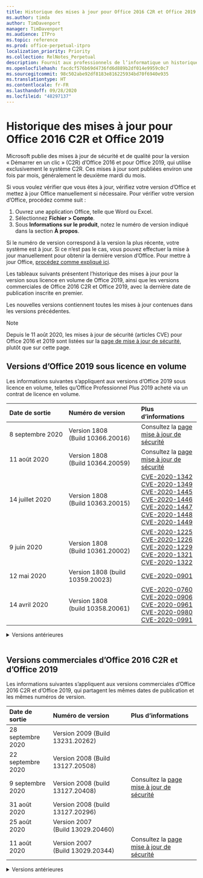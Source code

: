 ```yaml
---
title: Historique des mises à jour pour Office 2016 C2R et Office 2019
ms.author: timda
author: TimDavenport
manager: TimDavenport
ms.audience: ITPro
ms.topic: reference
ms.prod: office-perpetual-itpro
localization_priority: Priority
ms.collection: RelNotes_Perpetual
description: Fournit aux professionnels de l’informatique un historique des mises à jour pour les versions perpétuelles d’Office 2016 et 2019 qui utilisent la technologie « Démarrer en un clic » (C2R)
ms.openlocfilehash: facdcf576b69d4736fd6d889b2df014e9959c0c7
ms.sourcegitcommit: 98c502abe92df8183e816225934bd70f6940e935
ms.translationtype: HT
ms.contentlocale: fr-FR
ms.lasthandoff: 09/28/2020
ms.locfileid: "48297137"
---
```

# <a name="update-history-for-office-2016-c2r-and-office-2019"></a>Historique des mises à jour pour Office 2016 C2R et Office 2019

Microsoft publie des mises à jour de sécurité et de qualité pour la version « Démarrer en un clic » (C2R) d’Office 2016 et pour Office 2019, qui utilise exclusivement le système C2R. Ces mises à jour sont publiées environ une fois par mois, généralement le deuxième mardi du mois.

Si vous voulez vérifier que vous êtes à jour, vérifiez votre version d’Office et mettez à jour Office manuellement si nécessaire. Pour vérifier votre version d’Office, procédez comme suit :

  1.    Ouvrez une application Office, telle que Word ou Excel.
  2.    Sélectionnez **Fichier > Compte**.
  3.    Sous **Informations sur le produit**, notez le numéro de version indiqué dans la section **À propos**.

Si le numéro de version correspond à la version la plus récente, votre système est à jour. Si ce n’est pas le cas, vous pouvez effectuer la mise à jour manuellement pour obtenir la dernière version d’Office. Pour mettre à jour Office, [procédez comme expliqué ici](https://support.office.com/article/2ab296f3-7f03-43a2-8e50-46de917611c5).


Les tableaux suivants présentent l’historique des mises à jour pour la version sous licence en volume de Office 2019, ainsi que les versions commerciales de Office 2016 C2R et Office 2019, avec la dernière date de publication inscrite en premier.

Les nouvelles versions contiennent toutes les mises à jour contenues dans les versions précédentes.


 > [!NOTE]
> Depuis le 11 août 2020, les mises à jour de sécurité (articles CVE) pour Office 2016 et 2019 sont listées sur la [page de mise à jour de sécurité](https://docs.microsoft.com/officeupdates/microsoft365-apps-security-updates), plutôt que sur cette page. 


## <a name="volume-licensed-versions-of-office-2019"></a>Versions d’Office 2019 sous licence en volume
Les informations suivantes s’appliquent aux versions d’Office 2019 sous licence en volume, telles qu’Office Professionnel Plus 2019 acheté via un contrat de licence en volume.

[//]: # (NE PAS SUPPRIMER LE DÉBUT DU TABLEAU VL)


|**Date de sortie**|**Numéro de version**|**Plus d’informations**|
|:-----|:-----|:-----|
|8 septembre 2020|Version 1808 (Build 10366.20016)|Consultez la [page mise à jour de sécurité](https://docs.microsoft.com/officeupdates/microsoft365-apps-security-updates) |
|11 août 2020|Version 1808 (Build 10364.20059)|Consultez la [page mise à jour de sécurité](https://docs.microsoft.com/officeupdates/microsoft365-apps-security-updates) |
|14 juillet 2020   |Version 1808 (Build 10363.20015)  |[CVE-2020-1342](https://portal.msrc.microsoft.com/fr-FR/security-guidance/advisory/CVE-2020-1342) <br/>[CVE-2020-1349](https://portal.msrc.microsoft.com/fr-FR/security-guidance/advisory/CVE-2020-1349) <br/>[CVE-2020-1445](https://portal.msrc.microsoft.com/fr-FR/security-guidance/advisory/CVE-2020-1445) <br/>[CVE-2020-1446](https://portal.msrc.microsoft.com/fr-FR/security-guidance/advisory/CVE-2020-1446) <br/>[CVE-2020-1447](https://portal.msrc.microsoft.com/fr-FR/security-guidance/advisory/CVE-2020-1447) <br/>[CVE-2020-1448](https://portal.msrc.microsoft.com/fr-FR/security-guidance/advisory/CVE-2020-1448) <br/>[CVE-2020-1449](https://portal.msrc.microsoft.com/fr-FR/security-guidance/advisory/CVE-2020-1449) <br/>|
|9 juin 2020   |Version 1808 (Build 10361.20002)  |[CVE-2020-1225](https://portal.msrc.microsoft.com/fr-FR/security-guidance/advisory/CVE-2020-1225) <br/> [CVE-2020-1226](https://portal.msrc.microsoft.com/fr-FR/security-guidance/advisory/CVE-2020-1226) <br/>[CVE-2020-1229](https://portal.msrc.microsoft.com/fr-FR/security-guidance/advisory/CVE-2020-1229) <br/>[CVE-2020-1321](https://portal.msrc.microsoft.com/fr-FR/security-guidance/advisory/CVE-2020-1321) <br/>[CVE-2020-1322](https://portal.msrc.microsoft.com/fr-FR/security-guidance/advisory/CVE-2020-1322) <br/>|
|12 mai 2020   |Version 1808 (build 10359.20023)  |[CVE-2020-0901](https://portal.msrc.microsoft.com/fr-FR/security-guidance/advisory/CVE-2020-0901) <br/> |
|14 avril 2020   |Version 1808 (build 10358.20061)  |[CVE-2020-0760](https://portal.msrc.microsoft.com/fr-FR/security-guidance/advisory/CVE-2020-0760) <br/> [CVE-2020-0906](https://portal.msrc.microsoft.com/fr-FR/security-guidance/advisory/CVE-2020-0906) <br/> [CVE-2020-0961](https://portal.msrc.microsoft.com/fr-FR/security-guidance/advisory/CVE-2020-0961) <br/> [CVE-2020-0980](https://portal.msrc.microsoft.com/fr-FR/security-guidance/advisory/CVE-2020-0980) <br/>[CVE-2020-0991](https://portal.msrc.microsoft.com/fr-FR/security-guidance/advisory/CVE-2020-0991) <br/> |


[//]: # (NE PAS SUPPRIMER LA FIN DU TABLEAU VL)

<details>
<summary>Versions antérieures</summary>
 

[//]: # (NE PAS SUPPRIMER LE DÉBUT DE L’ANCIEN TABLEAU VL)


|**Date de sortie**|**Numéro de version**|**Plus d’informations**|
|:-----|:-----|:-----|
|10 mars 2020   |Version 1808 (Build 10357.20081)  |[CVE-2020-0850](https://portal.msrc.microsoft.com/fr-FR/security-guidance/advisory/CVE-2020-0850) <br/> [CVE-2020-0852](https://portal.msrc.microsoft.com/fr-FR/security-guidance/advisory/CVE-2020-0852) <br/> [CVE-2020-0892](https://portal.msrc.microsoft.com/fr-FR/security-guidance/advisory/CVE-2020-0892) <br/>  |
|11 février 2020   |Version 1808 (build 10356.20006)  |[CVE-2020-0696](https://portal.msrc.microsoft.com/fr-FR/security-guidance/advisory/CVE-2020-0696) <br/> [CVE-2020-0759](https://portal.msrc.microsoft.com/fr-FR/security-guidance/advisory/CVE-2020-0759) <br/>  |


[//]: # (NE PAS SUPPRIMER LA FIN DE L’ANCIEN TABLEAU VL)

</details>


<br/>

## <a name="retail-versions-of-office-2016-c2r-and-office-2019"></a>Versions commerciales d’Office 2016 C2R et d’Office 2019
Les informations suivantes s’appliquent aux versions commerciales d’Office 2016 C2R et d’Office 2019, qui partagent les mêmes dates de publication et les mêmes numéros de version.

[//]: # (NE PAS SUPPRIMER LE DÉBUT DU TABLEAU DE VENTE AU DÉTAIL)


|**Date de sortie**|**Numéro de version**|**Plus d’informations**|
|:-----|:-----|:-----|
|28 septembre 2020|Version 2009 (Build 13231.20262)| |
|22 septembre 2020|Version 2008 (Build 13127.20508)| |
|9 septembre 2020|Version 2008 (build 13127.20408)|Consultez la [page mise à jour de sécurité](https://docs.microsoft.com/officeupdates/microsoft365-apps-security-updates) |
|31 août 2020|Version 2008 (build 13127.20296)| |
|25 août 2020|Version 2007 (Build 13029.20460)| |
|11 août 2020|Version 2007 (Build 13029.20344)|Consultez la [page mise à jour de sécurité](https://docs.microsoft.com/officeupdates/microsoft365-apps-security-updates) |


[//]: # (NE PAS SUPPRIMER LA FIN DU TABLEAU DE VENTE AU DÉTAIL)

<details>
<summary>Versions antérieures</summary>
 

[//]: # (NE PAS SUPPRIMER LE DÉBUT DE L’ANCIEN TABLEAU DE VENTE AU DÉTAIL)


|**Date de sortie**|**Numéro de version**|**Plus d’informations**|
|:-----|:-----|:-----|
|30 juillet 2020|Version 2007 (build 13029.20308)  |Diverses résolutions de bogues et de performances.  <br/>  |
|28 juillet 2020|Version 2006 (Build 13001.20498)  |Diverses résolutions de bogues et de performances.  <br/>  |
|14 juillet 2020|Version 2006 (Build 13001.20384)  |[CVE-2020-1342](https://portal.msrc.microsoft.com/fr-FR/security-guidance/advisory/CVE-2020-1342) <br/>[CVE-2020-1349](https://portal.msrc.microsoft.com/fr-FR/security-guidance/advisory/CVE-2020-1349) <br/>[CVE-2020-1445](https://portal.msrc.microsoft.com/fr-FR/security-guidance/advisory/CVE-2020-1445) <br/>[CVE-2020-1446](https://portal.msrc.microsoft.com/fr-FR/security-guidance/advisory/CVE-2020-1446) <br/>[CVE-2020-1447](https://portal.msrc.microsoft.com/fr-FR/security-guidance/advisory/CVE-2020-1447) <br/>[CVE-2020-1449](https://portal.msrc.microsoft.com/fr-FR/security-guidance/advisory/CVE-2020-1449) <br/>[CVE-2020-1458](https://portal.msrc.microsoft.com/fr-FR/security-guidance/advisory/CVE-2020-1458) <br/>|
|30 juin 2020|Version 2006 (Build 13001.20266)  |Diverses résolutions de bogues et de performances.  <br/>  |
|24 juin 2020|Version 2005 (Build 12827.20470)  |Diverses résolutions de bogues et de performances.  <br/>  |
|09 juin 2020|Version 2005 (Build 12827.20336)  |[CVE-2020-1225](https://portal.msrc.microsoft.com/fr-FR/security-guidance/advisory/CVE-2020-1225)  <br/> [CVE-2020-1226](https://portal.msrc.microsoft.com/fr-FR/security-guidance/advisory/CVE-2020-1226)  <br/> [CVE-2020-1229](https://portal.msrc.microsoft.com/fr-FR/security-guidance/advisory/CVE-2020-1229)  <br/> [CVE-2020-1321](https://portal.msrc.microsoft.com/fr-FR/security-guidance/advisory/CVE-2020-1321)  <br/> [CVE-2020-1322](https://portal.msrc.microsoft.com/fr-FR/security-guidance/advisory/CVE-2020-1322)  <br/>|
|02 juin 2020|Version 2005 (Build 12827.20268)  |Diverses résolutions de bogues et de performances.  <br/>  |
|21 Mai 2020|Version 2004 (Build 12730.20352)  |Diverses résolutions de bogues et de performances.  <br/>  |
|12 mai 2020|Version 2004 (build 12730.20270)  |[CVE-2020-0901](https://portal.msrc.microsoft.com/fr-FR/security-guidance/advisory/CVE-2020-0901)  <br/>  |
|4 mai 2020|Version 2004 (Build 12730.20250)  |[Lien](https://support.microsoft.com/office/excel-word-powerpoint-file-becomes-corrupt-when-opening-a-file-that-contains-a-vba-project-or-after-enabling-a-macro-in-an-open-file-ad6ee6ca-db23-4614-a403-282821eb99f6?ui=en-us&rs=en-us&ad=us)<br/>  |
|29 avril 2020|Version 2004 (Build 12730.20236)  |Diverses résolutions de bogues et de performances. <br/>  |
|15 avril 2020|Version 2003 (build 12624.20466)  |Diverses résolutions de bogues et de performances. <br/>  |
|14 avril 2020|Version 2003 (build 12624.20442)  |[CVE-2020-0760](https://portal.msrc.microsoft.com/fr-FR/security-guidance/advisory/CVE-2020-0760) <br/> [CVE-2020-0906](https://portal.msrc.microsoft.com/fr-FR/security-guidance/advisory/CVE-2020-0906) <br/> [CVE-2020-0961](https://portal.msrc.microsoft.com/fr-FR/security-guidance/advisory/CVE-2020-0961) <br/> [CVE-2020-0979](https://portal.msrc.microsoft.com/fr-FR/security-guidance/advisory/CVE-2020-0979) <br/> [CVE-2020-0980](https://portal.msrc.microsoft.com/fr-FR/security-guidance/advisory/CVE-2020-0980) <br/>[CVE-2020-0991](https://portal.msrc.microsoft.com/fr-FR/security-guidance/advisory/CVE-2020-0991) <br/> |
|31 mars 2020|Version 2003 (build 12624.20382)  |Diverses résolutions de bogues et de performances. <br/>  |
|25 mars 2020|Version 2003 (Build 12624.20320)  |Divers correctifs de bogues et de performances. <br/>  |
|10 mars 2020|Version 2002 (Build 12527.20278)  |[CVE-2020-0850](https://portal.msrc.microsoft.com/fr-FR/security-guidance/advisory/CVE-2020-0850) <br/> [CVE-2020-0851](https://portal.msrc.microsoft.com/fr-FR/security-guidance/advisory/CVE-2020-0851) <br/> [CVE-2020-0855](https://portal.msrc.microsoft.com/fr-FR/security-guidance/advisory/CVE-2020-0855) <br/> [CVE-2020-0892](https://portal.msrc.microsoft.com/fr-FR/security-guidance/advisory/CVE-2020-0892) <br/>  |
|1er mars 2020   |Version 2002 (Build 12527.20242)  |Corrige un problème qui empêchait les applications tierces d’envoyer des e-mails depuis Outlook. <br/>  |


[//]: # (NE PAS SUPPRIMER LA FIN DE L’ANCIEN TABLEAU DE VENTE AU DÉTAIL)


</details>






